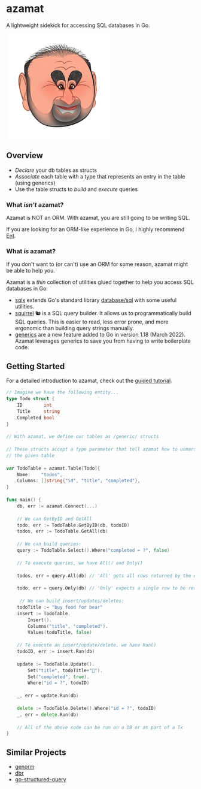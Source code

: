 # azamat

A lightweight sidekick for accessing SQL databases in Go.

<img alt="Azamat Bagatov" width="281" src=".github/assets/azamat.png" />

## Overview

- _Declare_ your db tables as structs
- _Associate_ each table with a type that represents an entry in the table (using generics)
- Use the table structs to _build_ and _execute_ queries

### What _isn't_ azamat?

Azamat is NOT an ORM. With azamat, you are still going to be writing SQL.

If you are looking for an ORM-like experience in Go, I highly recommend [Ent](https://entgo.io/).

### What _is_ azamat?

If you don't want to (or can't) use an ORM for some reason, azamat might be able to help you.

Azamat is a _thin_ collection of utilities glued together to help you access SQL databases in Go:

- [sqlx](http://jmoiron.github.io/sqlx/) extends Go's standard library [database/sql](https://pkg.go.dev/database/sql) with some useful utilities.
- [squirrel](https://github.com/Masterminds/squirrel) 🐿 is a SQL query builder. It allows us to programmatically build SQL queries. This is easier to read, less error prone, and more ergonomic than building query strings manually.
- [generics](https://go.dev/doc/tutorial/generics) are a new feature added to Go in version 1.18 (March 2022). Azamat leverages generics to save you from having to write boilerplate code.

## Getting Started

For a detailed introduction to azamat, check out the [guided tutorial](tutorial.md).

```go
// Imagine we have the following entity...
type Todo struct {
    ID        int
    Title     string
    Completed bool
}

// With azamat, we define our tables as /generic/ structs

// These structs accept a type parameter that tell azamat how to unmarshal rows in
// the given table

var TodoTable = azamat.Table[Todo]{
    Name:    "todos",
    Columns: []string{"id", "title", "completed"},
}

func main() {
    db, err := azamat.Connect(...)

    // We can GetByID and GetAll
    todo, err := TodoTable.GetByID(db, todoID)
    todos, err := TodoTable.GetAll(db)

    // We can build queries:
    query := TodoTable.Select().Where("completed = ?", false)

    // To execute queries, we have All() and Only()

    todos, err = query.All(db) // 'All' gets all rows returned by the query

    todo, err = query.Only(db) // 'Only' expects a single row to be returned

     // We can build insert/updates/deletes:
    todoTitle := "buy food for bear"
    insert := TodoTable.
        Insert().
        Columns("title", "completed").
        Values(todoTitle, false)

    // To execute an insert/update/delete, we have Run()
    todoID, err := insert.Run(db)

    update := TodoTable.Update().
        Set("title", todoTitle+"🐻").
        Set("completed", true).
        Where("id = ?", todoID)

    _, err = update.Run(db)

    delete := TodoTable.Delete().Where("id = ?", todoID)
    _, err = delete.Run(db)

    // All of the above code can be run on a DB or as part of a Tx
}
```

## Similar Projects

- [genorm](https://github.com/mazrean/genorm)
- [dbr](https://github.com/gocraft/dbr)
- [go-structured-query](https://github.com/bokwoon95/go-structured-query)

